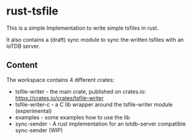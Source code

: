# rust-tsfile

This is a simple Implementation to write simple tsfiles in rust.

It also contains a (draft) sync module to sync the written tsfiles with an IoTDB server.

## Content

The workspace contains 4 different crates:

* tsfile-writer - the main crate, published on crates.io: https://crates.io/crates/tsfile-writer
* tsfile-writer-c - a C lib wrapper around the tsfile-writer module (experimental)
* examples - some examples how to use the lib
* sync-sender - A rust implementation for an iotdb-server compatible sync-sender (WIP)
